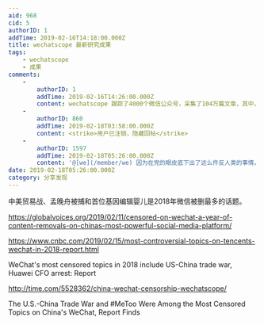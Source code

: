 ```yaml
---
aid: 968
cid: 5
authorID: 1
addTime: 2019-02-16T14:18:00.000Z
title: wechatscope 最新研究成果
tags:
    - wechatscope
    - 成果
comments:
    -
        authorID: 1
        addTime: 2019-02-16T14:26:00.000Z
        content: wechatscope 跟踪了4000个微信公众号，采集了104万篇文章，其中，大约有11000篇文章被删。
    -
        authorID: 860
        addTime: 2019-02-18T03:58:00.000Z
        content: <strike>用户已注销，隐藏回帖</strike>
    -
        authorID: 1597
        addTime: 2019-02-18T05:26:00.000Z
        content: '@[we](/member/we) 因为在党的眼皮底下出了这么件反人类的事情，显得领导不力。'
date: 2019-02-18T05:26:00.000Z
category: 分享发现
---
```


中美贸易战、孟晚舟被捕和首位基因编辑婴儿是2018年微信被删最多的话题。

https://globalvoices.org/2019/02/11/censored-on-wechat-a-year-of-content-removals-on-chinas-most-powerful-social-media-platform/

https://www.cnbc.com/2019/02/15/most-controversial-topics-on-tencents-wechat-in-2018-report.html

WeChat's most censored topics in 2018 include US-China trade war, Huawei CFO arrest: Report

http://time.com/5528362/china-wechat-censorship-wechatscope/

The U.S.-China Trade War and #MeToo Were Among the Most Censored Topics on China's WeChat, Report Finds
